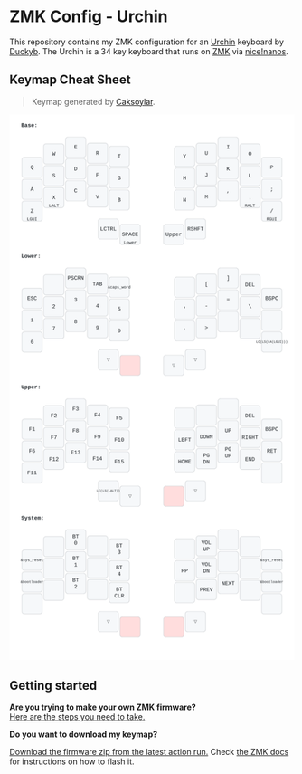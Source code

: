 # ZMK Config - Urchin

This repository contains my ZMK configuration for an [Urchin](https://github.com/duckyb/zmk-urchin) keyboard by [Duckyb](https://github.com/duckyb). The Urchin is a 34 key keyboard that runs on [ZMK](https://zmk.dev/) via [nice!nanos](https://nicekeyboards.com/nice-nano/). 

## Keymap Cheat Sheet

> Keymap generated by [Caksoylar](https://github.com/caksoylar/keymap-drawer).

![urchin_keymap.svg](images/my_keymap.svg)

## Getting started

**Are you trying to make your own ZMK firmware?**  
[Here are the steps you need to take.](./GETTING_STARTED.md)

**Do you want to download my keymap?**  

[Download the firmware zip from the latest action run.](https://github.com/TahomaTech/zmk-config-urchin/actions) Check [the ZMK docs](https://zmk.dev/docs/user-setup#installing-the-firmware) for instructions on how to flash it.